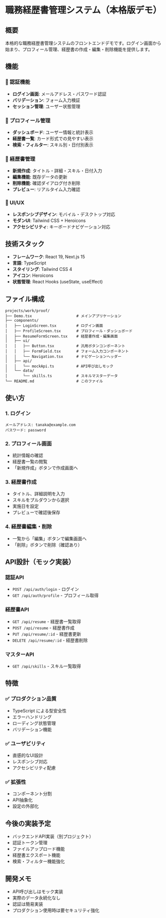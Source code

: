 # 職務経歴書管理システム（本格版デモ）

## 概要

本格的な職務経歴書管理システムのフロントエンドデモです。ログイン画面から始まり、プロフィール管理、経歴書の作成・編集・削除機能を提供します。

## 機能

### 🔐 認証機能
- **ログイン画面**: メールアドレス・パスワード認証
- **バリデーション**: フォーム入力検証
- **セッション管理**: ユーザー状態管理

### 👤 プロフィール管理
- **ダッシュボード**: ユーザー情報と統計表示
- **経歴書一覧**: カード形式での見やすい表示
- **検索・フィルター**: スキル別・日付別表示

### 📝 経歴書管理
- **新規作成**: タイトル・詳細・スキル・日付入力
- **編集機能**: 既存データの更新
- **削除機能**: 確認ダイアログ付き削除
- **プレビュー**: リアルタイム入力確認

### 🎨 UI/UX
- **レスポンシブデザイン**: モバイル・デスクトップ対応
- **モダンUI**: Tailwind CSS + Heroicons
- **アクセシビリティ**: キーボードナビゲーション対応

## 技術スタック

- **フレームワーク**: React 19, Next.js 15
- **言語**: TypeScript
- **スタイリング**: Tailwind CSS 4
- **アイコン**: Heroicons
- **状態管理**: React Hooks (useState, useEffect)

## ファイル構成

```
projects/work/proof/
├── Demo.tsx                    # メインアプリケーション
├── components/
│   ├── LoginScreen.tsx         # ログイン画面
│   ├── ProfileScreen.tsx       # プロフィール・ダッシュボード
│   ├── ResumeFormScreen.tsx    # 経歴書作成・編集画面
│   ├── ui/
│   │   ├── Button.tsx          # 汎用ボタンコンポーネント
│   │   ├── FormField.tsx       # フォーム入力コンポーネント
│   │   └── Navigation.tsx      # ナビゲーションヘッダー
│   ├── api/
│   │   └── mockApi.ts          # API呼び出しモック
│   └── data/
│       └── skills.ts           # スキルマスターデータ
└── README.md                   # このファイル
```

## 使い方

### 1. ログイン
```
メールアドレス: tanaka@example.com
パスワード: password
```

### 2. プロフィール画面
- 統計情報の確認
- 経歴書一覧の閲覧
- 「新規作成」ボタンで作成画面へ

### 3. 経歴書作成
- タイトル、詳細説明を入力
- スキルをプルダウンから選択
- 実施日を設定
- プレビューで確認後保存

### 4. 経歴書編集・削除
- 一覧から「編集」ボタンで編集画面へ
- 「削除」ボタンで削除（確認あり）

## API設計（モック実装）

### 認証API
- `POST /api/auth/login` - ログイン
- `GET /api/auth/profile` - プロフィール取得

### 経歴書API
- `GET /api/resume` - 経歴書一覧取得
- `POST /api/resume` - 経歴書作成
- `PUT /api/resume/:id` - 経歴書更新
- `DELETE /api/resume/:id` - 経歴書削除

### マスターAPI
- `GET /api/skills` - スキル一覧取得

## 特徴

### ✅ プロダクション品質
- TypeScript による型安全性
- エラーハンドリング
- ローディング状態管理
- バリデーション機能

### ✅ ユーザビリティ
- 直感的なUI設計
- レスポンシブ対応
- アクセシビリティ配慮

### ✅ 拡張性
- コンポーネント分割
- API抽象化
- 設定の外部化

## 今後の実装予定

- バックエンドAPI実装（別プロジェクト）
- 認証トークン管理
- ファイルアップロード機能
- 経歴書エクスポート機能
- 検索・フィルター機能強化

## 開発メモ

- API呼び出しはモック実装
- 実際のデータ永続化なし
- 認証は簡易実装
- プロダクション使用時は要セキュリティ強化
